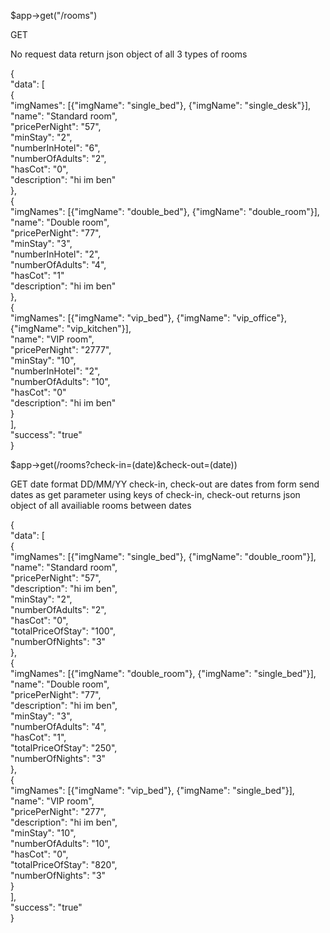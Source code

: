 $app->get("/rooms")

GET

No request data
return json object of all 3 types of rooms 

{<br>
  "data": [<br>
    {<br>
      "imgNames": [{"imgName": "single_bed"}, {"imgName": "single_desk"}],<br>
      "name": "Standard room",<br>
      "pricePerNight": "57",<br>
      "minStay": "2",<br>
      "numberInHotel": "6",<br>
      "numberOfAdults": "2",<br>
      "hasCot": "0",<br>
      "description": "hi im ben"<br>
    },<br>
    {<br>
      "imgNames": [{"imgName": "double_bed"}, {"imgName": "double_room"}],<br>
      "name": "Double room",<br>
      "pricePerNight": "77",<br>
      "minStay": "3",<br>
      "numberInHotel": "2",<br>
      "numberOfAdults": "4",<br>
      "hasCot": "1"<br>
      "description": "hi im ben"<br>
    },<br>
    {<br>
      "imgNames": [{"imgName": "vip_bed"}, {"imgName": "vip_office"}, {"imgName": "vip_kitchen"}],<br>
      "name": "VIP room",<br>
      "pricePerNight": "2777",<br>
      "minStay": "10",<br>
      "numberInHotel": "2",<br>
      "numberOfAdults": "10",<br>
      "hasCot": "0"<br>
      "description": "hi im ben"<br>
    }<br>
  ],<br>
  "success": "true"<br>
}<br>


$app->get(/rooms?check-in=(date)&check-out=(date))

GET
date format DD/MM/YY
check-in, check-out are dates from form
send dates as get parameter using keys of check-in, check-out
returns json object of all availiable rooms between dates

{<br>
  "data": [<br>
    {<br>
      "imgNames": [{"imgName": "single_bed"}, {"imgName": "double_room"}],<br>
      "name": "Standard room",<br>
      "pricePerNight": "57",<br>
      "description": "hi im ben",<br>
      "minStay": "2",<br>
      "numberOfAdults": "2",<br>
      "hasCot": "0",<br>
      "totalPriceOfStay": "100",<br>
      "numberOfNights": "3"<br>
    },<br>
    {<br>
      "imgNames": [{"imgName": "double_room"}, {"imgName": "single_bed"}],<br>
      "name": "Double room",<br>
      "pricePerNight": "77",<br>
      "description": "hi im ben",<br>
      "minStay": "3",<br>
      "numberOfAdults": "4",<br>
      "hasCot": "1",<br>
      "totalPriceOfStay": "250",<br>
      "numberOfNights": "3"<br>
    },<br>
    {<br>
      "imgNames": [{"imgName": "vip_bed"}, {"imgName": "single_bed"}],<br>
      "name": "VIP room",<br>
      "pricePerNight": "277",<br>
      "description": "hi im ben",<br>
      "minStay": "10",<br>
      "numberOfAdults": "10",<br>
      "hasCot": "0",<br>
      "totalPriceOfStay": "820",<br>
      "numberOfNights": "3"<br>
    }<br>
  ],<br>
  "success": "true"<br>
}<br>
